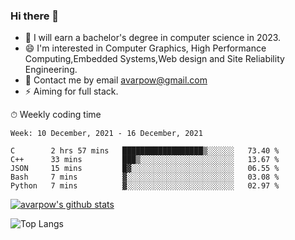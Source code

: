 ### Hi there 👋
<!--I have been a GitHub member for [![Years Badge](https://badges.pufler.dev/years/avarpow)](https://badges.pufler.dev)-->
- 🌱 I will earn a bachelor's degree in computer science in 2023.
- 😄 I'm interested in Computer Graphics, High Performance Computing,Embedded Systems,Web design and Site Reliability Engineering.
- 💬 Contact me by email avarpow@gmail.com
- ⚡ Aiming for full stack.

<!--💻 Coding Activity Logging

[![Commits Badge](https://badges.pufler.dev/commits/weekly/avarpow)](https://badges.pufler.dev)-->

⏱ Weekly coding time
<!--START_SECTION:waka-->
```text
Week: 10 December, 2021 - 16 December, 2021

C        2 hrs 57 mins   ██████████████████▒░░░░░░   73.40 % 
C++      33 mins         ███▒░░░░░░░░░░░░░░░░░░░░░   13.67 % 
JSON     15 mins         █▓░░░░░░░░░░░░░░░░░░░░░░░   06.55 % 
Bash     7 mins          ▓░░░░░░░░░░░░░░░░░░░░░░░░   03.08 % 
Python   7 mins          ▓░░░░░░░░░░░░░░░░░░░░░░░░   02.97 % 
```
<!--END_SECTION:waka-->

[![avarpow's github stats](https://github-readme-stats.vercel.app/api?username=avarpow&count_private=true&show_icons=true&hide=issues&hide_border=true)](https://github.com/anuraghazra/github-readme-stats)

![Top Langs](https://github-readme-stats.vercel.app/api/top-langs/?username=avarpow&layout=compact&hide_border=true) 
<!--[![avarpow's wakatime stats](https://github-readme-stats.vercel.app/api/wakatime?username=avarpow)](https://github.com/anuraghazra/github-readme-stats)-->
